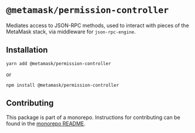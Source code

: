 # `@metamask/permission-controller`

Mediates access to JSON-RPC methods, used to interact with pieces of the MetaMask stack, via middleware for `json-rpc-engine`.

## Installation

`yarn add @metamask/permission-controller`

or

`npm install @metamask/permission-controller`

## Contributing

This package is part of a monorepo. Instructions for contributing can be found in the [monorepo README](../../#readme).
